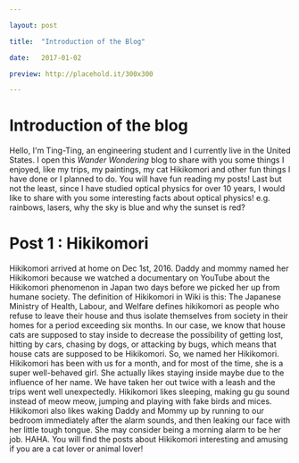 ```yaml
---

layout: post

title:  "Introduction of the Blog"

date:   2017-01-02

preview: http://placehold.it/300x300

---
```



Introduction of the blog
========================

Hello, I'm Ting-Ting, an engineering student and I currently live in the United States. I open this *Wander Wondering* blog to share with you some things I enjoyed, like my trips, my paintings, my cat Hikikomori and other fun things I have done or I planned to do. You will have fun reading my posts!
Last but not the least, since I have studied optical physics for over 10 years, I would like to share with you some interesting facts about optical physics! e.g. rainbows, lasers, why the sky is blue and why the sunset is red?


Post 1 : Hikikomori
===================

Hikikomori arrived at home on Dec 1st, 2016. Daddy and mommy named her Hikikomori because we watched a documentary on YouTube about the Hikikomori phenomenon in Japan two days before we picked her up from humane society. The definition of Hikikomori in Wiki is this: The Japanese Ministry of Health, Labour, and Welfare defines hikikomori as people who refuse to leave their house and thus isolate themselves from society in their homes for a period exceeding six months. In our case, we know that house cats are supposed to stay inside to decrease the possibility of getting lost, hitting by cars, chasing by dogs, or attacking by bugs, which means that house cats are supposed to be Hikikomori. So, we named her Hikikomori.
Hikikomori has been with us for a month, and for most of the time, she is a super well-behaved girl. She actually likes staying inside maybe due to the influence of her name. We have taken her out twice with a leash and the trips went well unexpectedly. Hikikomori likes sleeping, making gu gu sound instead of meow meow, jumping and playing with fake birds and mices. Hikikomori also likes waking Daddy and Mommy up by running to our bedroom immediately after the alarm sounds, and then leaking our face with her little tough tongue. She may consider being a morning alarm to be her job. HAHA. You will find the posts about Hikikomori interesting and amusing if you are a cat lover or animal lover!
